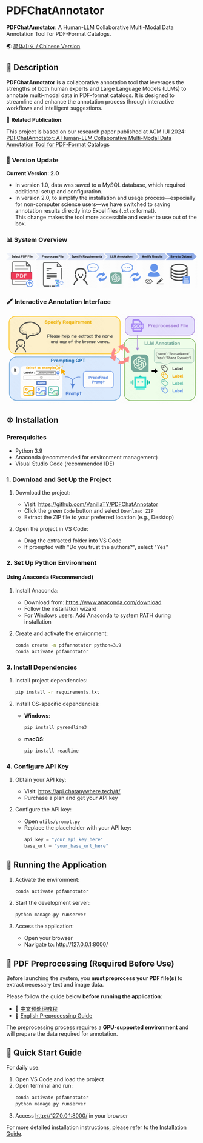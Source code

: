 # PDFChatAnnotator

**PDFChatAnnotator**: A Human-LLM Collaborative Multi-Modal Data Annotation Tool for PDF-Format Catalogs.

🌏 [简体中文 / Chinese Version](./README.zh.md)

## 📝 Description

**PDFChatAnnotator** is a collaborative annotation tool that leverages the strengths of both human experts and Large Language Models (LLMs) to annotate multi-modal data in PDF-format catalogs. It is designed to streamline and enhance the annotation process through interactive workflows and intelligent suggestions.

📄 **Related Publication**:

This project is based on our research paper published at ACM IUI 2024:  
[PDFChatAnnotator: A Human-LLM Collaborative Multi-Modal Data Annotation Tool for PDF-Format Catalogs](https://dl.acm.org/doi/abs/10.1145/3640543.3645174)

### 📌 Version Update

**Current Version: 2.0**

- In version 1.0, data was saved to a MySQL database, which required additional setup and configuration.
- In version 2.0, to simplify the installation and usage process—especially for non-computer science users—we have switched to saving annotation results directly into Excel files (`.xlsx` format).  
  This change makes the tool more accessible and easier to use out of the box.

### 📊 System Overview

![Workflow Overview](./public/images/overview.png)

### 🖍️ Interactive Annotation Interface

![Interactive Annotation](./public/images/interactive-annotation.png)

## ⚙️ Installation

### Prerequisites

- Python 3.9
- Anaconda (recommended for environment management)
- Visual Studio Code (recommended IDE)

### 1. Download and Set Up the Project

1. Download the project:

   - Visit: https://github.com/VanillaTY/PDFChatAnnotator
   - Click the green `Code` button and select `Download ZIP`
   - Extract the ZIP file to your preferred location (e.g., Desktop)

2. Open the project in VS Code:
   - Drag the extracted folder into VS Code
   - If prompted with "Do you trust the authors?", select "Yes"

### 2. Set Up Python Environment

#### Using Anaconda (Recommended)

1. Install Anaconda:

   - Download from: https://www.anaconda.com/download
   - Follow the installation wizard
   - For Windows users: Add Anaconda to system PATH during installation

2. Create and activate the environment:
   ```bash
   conda create -n pdfannotator python=3.9
   conda activate pdfannotator
   ```

### 3. Install Dependencies

1. Install project dependencies:

   ```bash
   pip install -r requirements.txt
   ```

2. Install OS-specific dependencies:
   - **Windows**:
     ```bash
     pip install pyreadline3
     ```
   - **macOS**:
     ```bash
     pip install readline
     ```

### 4. Configure API Key

1. Obtain your API key:

   - Visit: https://api.chatanywhere.tech/#/
   - Purchase a plan and get your API key

2. Configure the API key:
   - Open `utils/prompt.py`
   - Replace the placeholder with your API key:
     ```python
     api_key = "your_api_key_here"
     base_url = "your_base_url_here"
     ```

## 🚀 Running the Application

1. Activate the environment:

   ```bash
   conda activate pdfannotator
   ```

2. Start the development server:

   ```bash
   python manage.py runserver
   ```

3. Access the application:
   - Open your browser
   - Navigate to: http://127.0.0.1:8000/

## 📄 PDF Preprocessing (Required Before Use)

Before launching the system, you **must preprocess your PDF file(s)** to extract necessary text and image data.

Please follow the guide below **before running the application**:

- 📘 [中文预处理教程](./file-preprocess/README.md)
- 📙 [English Preprocessing Guide](./file-preprocess/README.en.md)

The preprocessing process requires a **GPU-supported environment** and will prepare the data required for annotation.

## 📌 Quick Start Guide

For daily use:

1. Open VS Code and load the project
2. Open terminal and run:
   ```bash
   conda activate pdfannotator
   python manage.py runserver
   ```
3. Access http://127.0.0.1:8000/ in your browser

For more detailed installation instructions, please refer to the [Installation Guide](./安装教程小白版.md).
